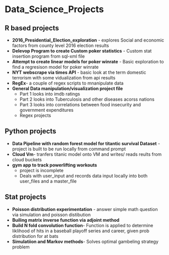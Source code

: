 # Data_Science_Projects

## R based projects
  + **2016_Presidential_Election_exploration** - explores Social and economic factors from county level 2016 election results
  + **Delevop Program to create Custom poker statistics** - Custom stat insertion program from sql-xml file
  +  **Attempt to create linear models for poker winrate** - Basic exploration to find a regresison model for poker winrate
  + **NYT webscrape via times API** - basic look at the term domestic terrorism with some vidualization from api results
  + **RegEx**- a couple of regex scripts to mnanipulate data 
  + **General Data manipulation/visualization project file**
      + Part 1 looks into imdb ratings
      + Part 2 looks into Tuberculosis and other diseases acorss nations
      + Part 3 looks into correlations between food insecurity and government expenditures 
    + Regex projects 
## Python projects
  + **Data Pipeline with random forest model for titantic survival Dataset** - project is built to be run locally from command prompt
  + **Cloud Vm**- tranfers titanic model onto VM and writes/ reads reults from cloud buckets 
  + **gym app to track powerlifting workouts**
      + project is incomplete  
      + Deals with user_input and records data input locally into both user_files and a master_file
    
## Stat projects
  + **Poisson distribution experimentation** - answer simple math question via simulation and poisson distibution
  + **Builing matrix inverse function via adjoint method**
  + **Build N fold convolution function**- Function is applied to determine liklihood of hits in a baseball playoff series and career, given prob distribution for at bats
  + **Simulatiion and Markov methods**- Solves optimal gambeling strategy problem
 

